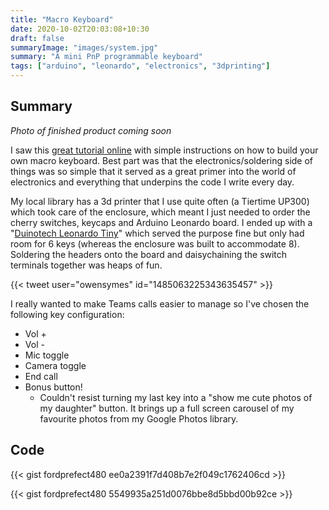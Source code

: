 ```yaml
---
title: "Macro Keyboard"
date: 2020-10-02T20:03:08+10:30
draft: false
summaryImage: "images/system.jpg"
summary: "A mini PnP programmable keyboard"
tags: ["arduino", "leonardo", "electronics", "3dprinting"]
---
```


## Summary

_Photo of finished product coming soon_

I saw this [great tutorial online](https://www.partsnotincluded.com/diy-stream-deck-mini-macro-keyboard/) with simple instructions on how to build your own macro keyboard. Best part was that the electronics/soldering side of things was so simple that it served as a great primer into the world of electronics and everything that underpins the code I write every day. 

My local library has a 3d printer that I use quite often (a Tiertime UP300) which took care of the enclosure, which meant I just needed to order the cherry switches, keycaps and Arduino Leonardo board. I ended up with a "[Duinotech Leonardo Tiny](https://www.jaycar.com.au/duinotech-leonardo-tiny-atmega32u4-development-board/p/XC4431)" which served the purpose fine but only had room for 6 keys (whereas the enclosure was built to accommodate 8). Soldering the headers onto the board and daisychaining the switch terminals together was heaps of fun.

{{< tweet user="owensymes" id="1485063225343635457" >}}

I really wanted to make Teams calls easier to manage so I've chosen the following key configuration:
* Vol +
* Vol -
* Mic toggle
* Camera toggle
* End call
* Bonus button!
  * Couldn't resist turning my last key into a "show me cute photos of my daughter" button. It brings up a full screen carousel of my favourite photos from my Google Photos library.

## Code

{{< gist fordprefect480 ee0a2391f7d408b7e2f049c1762406cd >}}

{{< gist fordprefect480 5549935a251d0076bbe8d5bbd00b92ce >}}
